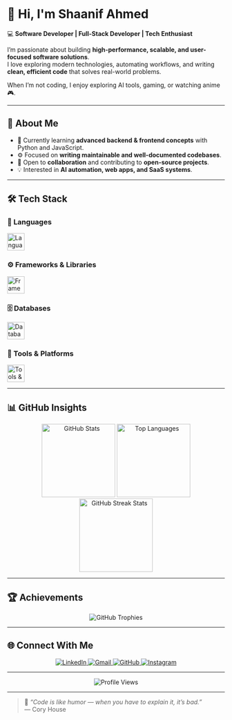 # 👋 Hi, I'm Shaanif Ahmed  

💻 **Software Developer | Full-Stack Developer | Tech Enthusiast**  

I’m passionate about building **high-performance, scalable, and user-focused software solutions**.  
I love exploring modern technologies, automating workflows, and writing **clean, efficient code** that solves real-world problems.  

When I’m not coding, I enjoy exploring AI tools, gaming, or watching anime 🎮.  

---

## 🧩 About Me  
- 🔭 Currently learning **advanced backend & frontend concepts** with Python and JavaScript.  
- ⚙️ Focused on **writing maintainable and well-documented codebases**.  
- 🤝 Open to **collaboration** and contributing to **open-source projects**.  
- 💡 Interested in **AI automation, web apps, and SaaS systems**.  

---

## 🛠️ Tech Stack  

### 🧠 Languages  
<p align="left">
  <img src="https://skillicons.dev/icons?i=python,java,js,html,css" height="40" alt="Languages" />
</p>

### ⚙️ Frameworks & Libraries  
<p align="left">
  <img src="https://skillicons.dev/icons?i=react,nodejs,express,django,flask,opencv" height="40" alt="Frameworks & Libraries" />
</p>

### 🗄️ Databases  
<p align="left">
  <img src="https://skillicons.dev/icons?i=mysql,postgresql,sqlite" height="40" alt="Databases" />
</p>

### 🧰 Tools & Platforms  
<p align="left">
  <img src="https://skillicons.dev/icons?i=git,github,docker,linux,postman,vscode,androidstudio" height="40" alt="Tools & Platforms" />
</p>

---

## 📊 GitHub Insights  

<div align="center">
  <img src="https://github-readme-stats.vercel.app/api?username=shaanlabs&show_icons=true&theme=tokyonight&include_all_commits=true&count_private=true" height="170" alt="GitHub Stats" />
  <img src="https://github-readme-stats.vercel.app/api/top-langs/?username=shaanlabs&layout=compact&theme=tokyonight&hide_border=true&langs_count=6" height="170" alt="Top Languages" />
  <img src="https://github-readme-streak-stats.herokuapp.com/?user=shaanlabs&theme=tokyonight&hide_border=true" height="170" alt="GitHub Streak Stats" />
</div>

---

## 🏆 Achievements  
<div align="center">
  <img src="https://github-profile-trophy.vercel.app/?username=shaanlabs&theme=tokyonight&no-frame=true&row=1&column=6" alt="GitHub Trophies" />
</div>

---

## 🌐 Connect With Me  

<div align="center">
  <a href="https://www.linkedin.com/in/shaanif-ahmed-765934233" target="_blank">
    <img src="https://img.shields.io/badge/LinkedIn-0077B5?style=for-the-badge&logo=linkedin&logoColor=white" alt="LinkedIn" />
  </a>
  <a href="mailto:shaaniffakki@gmail.com">
    <img src="https://img.shields.io/badge/Email-D14836?style=for-the-badge&logo=gmail&logoColor=white" alt="Gmail" />
  </a>
  <a href="https://github.com/shaanlabs" target="_blank">
    <img src="https://img.shields.io/badge/GitHub-181717?style=for-the-badge&logo=github&logoColor=white" alt="GitHub" />
  </a>
  <a href="https://www.instagram.com/shanzz_ify" target="_blank">
    <img src="https://img.shields.io/badge/Instagram-E4405F?style=for-the-badge&logo=instagram&logoColor=white" alt="Instagram" />
  </a>
</div>

---

<div align="center">
  <img src="https://komarev.com/ghpvc/?username=shaanlabs&style=flat-square&color=blueviolet" alt="Profile Views" />
</div>

---

> 💬 *“Code is like humor — when you have to explain it, it’s bad.”*  
> — Cory House
